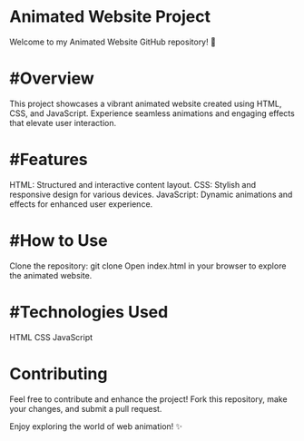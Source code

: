 # Animated Website Project
Welcome to my Animated Website GitHub repository! 🚀

# #Overview
This project showcases a vibrant animated website created using HTML, CSS, and JavaScript. Experience seamless animations and engaging effects that elevate user interaction.

# #Features
HTML: Structured and interactive content layout.
CSS: Stylish and responsive design for various devices.
JavaScript: Dynamic animations and effects for enhanced user experience.
# #How to Use
Clone the repository: git clone <repository-url>
Open index.html in your browser to explore the animated website.
# #Technologies Used
HTML
CSS
JavaScript
# Contributing
Feel free to contribute and enhance the project! Fork this repository, make your changes, and submit a pull request.


Enjoy exploring the world of web animation! ✨

